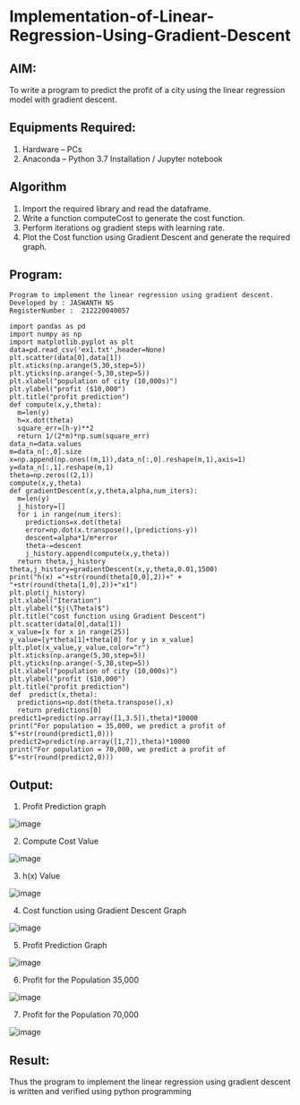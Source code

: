 # Implementation-of-Linear-Regression-Using-Gradient-Descent

## AIM:
To write a program to predict the profit of a city using the linear regression model with gradient descent.

## Equipments Required:
1. Hardware – PCs
2. Anaconda – Python 3.7 Installation / Jupyter notebook

## Algorithm
1. Import the required library and read the dataframe.
2. Write a function computeCost to generate the cost function.
3. Perform iterations og gradient steps with learning rate.
4. Plot the Cost function using Gradient Descent and generate the required graph.

## Program:
```
Program to implement the linear regression using gradient descent.
Developed by : JASWANTH NS
RegisterNumber :  212220040057
```
```
import pandas as pd
import numpy as np
import matplotlib.pyplot as plt
data=pd.read_csv('ex1.txt',header=None)
plt.scatter(data[0],data[1])
plt.xticks(np.arange(5,30,step=5))
plt.yticks(np.arange(-5,30,step=5))
plt.xlabel("population of city (10,000s)")
plt.ylabel("profit ($10,000")
plt.title("profit prediction")
def compute(x,y,theta):
  m=len(y)
  h=x.dot(theta)
  square_err=(h-y)**2
  return 1/(2*m)*np.sum(square_err)
data_n=data.values
m=data_n[:,0].size
x=np.append(np.ones((m,1)),data_n[:,0].reshape(m,1),axis=1)
y=data_n[:,1].reshape(m,1)
theta=np.zeros((2,1))
compute(x,y,theta)
def gradientDescent(x,y,theta,alpha,num_iters):
  m=len(y)
  j_history=[]
  for i in range(num_iters):
    predictions=x.dot(theta)
    error=np.dot(x.transpose(),(predictions-y))
    descent=alpha*1/m*error
    theta-=descent
    j_history.append(compute(x,y,theta))
  return theta,j_history
theta,j_history=gradientDescent(x,y,theta,0.01,1500)
print("h(x) ="+str(round(theta[0,0],2))+" + "+str(round(theta[1,0],2))+"x1")
plt.plot(j_history)
plt.xlabel("Iteration")
plt.ylabel("$j(\Theta)$")
plt.title("cost function using Gradient Descent")
plt.scatter(data[0],data[1])
x_value=[x for x in range(25)]
y_value=[y*theta[1]+theta[0] for y in x_value]
plt.plot(x_value,y_value,color="r")
plt.xticks(np.arange(5,30,step=5))
plt.yticks(np.arange(-5,30,step=5))
plt.xlabel("population of city (10,000s)")
plt.ylabel("profit ($10,000")
plt.title("profit prediction")
def  predict(x,theta):
  predictions=np.dot(theta.transpose(),x)
  return predictions[0]
predict1=predict(np.array([1,3.5]),theta)*10000
print("For population = 35,000, we predict a profit of $"+str(round(predict1,0)))
predict2=predict(np.array([1,7]),theta)*10000
print("For population = 70,000, we predict a profit of $"+str(round(predict2,0)))
```

## Output:
1. Profit Prediction graph


![image](https://user-images.githubusercontent.com/94175324/229281156-41c385f6-f6fe-45d1-80e3-203ac4d6fed0.png)

2. Compute Cost Value


![image](https://user-images.githubusercontent.com/94175324/229281208-965fc3f6-3837-4a44-9121-20c933053ca7.png)

3. h(x) Value


![image](https://user-images.githubusercontent.com/94175324/229281232-4a6580a3-4456-419d-83ed-eb8715622482.png)

4. Cost function using Gradient Descent Graph


![image](https://user-images.githubusercontent.com/94175324/229281240-a13c9f89-8b73-4663-ba05-5c2cef75c0e1.png)

5. Profit Prediction Graph


![image](https://user-images.githubusercontent.com/94175324/229281252-e66d7906-c59b-4d4e-ad93-620bf44e71d9.png)

6. Profit for the Population 35,000


![image](https://user-images.githubusercontent.com/94175324/229281259-eff7218b-8da4-4fac-813e-17dde6cc9368.png)

7. Profit for the Population 70,000


![image](https://user-images.githubusercontent.com/94175324/229281269-15a0f249-d347-4912-be8a-437cd504a8a1.png)

## Result:
Thus the program to implement the linear regression using gradient descent is written and verified using python programming
